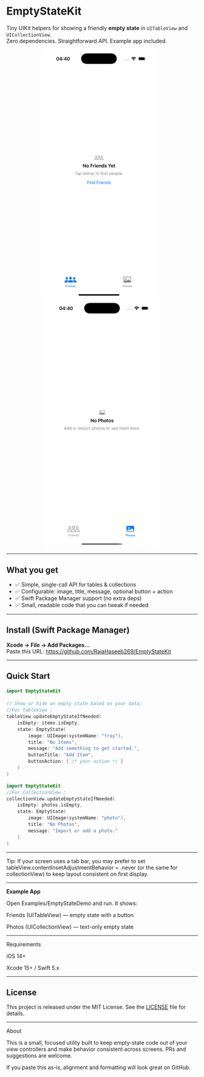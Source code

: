 # EmptyStateKit

Tiny UIKit helpers for showing a friendly **empty state** in `UITableView` and `UICollectionView`.  
Zero dependencies. Straightforward API. Example app included.

<p align="center">
  <img src="Screenshots/friends-empty.png" width="300" alt="Friends empty state" />
  &nbsp;&nbsp;&nbsp;
  <img src="Screenshots/photos-empty.png" width="300" alt="Photos empty state" />
</p>

---

## What you get
- ✅ Simple, single-call API for tables & collections  
- ✅ Configurable: image, title, message, optional button + action  
- ✅ Swift Package Manager support (no extra deps)  
- ✅ Small, readable code that you can tweak if needed

---

## Install (Swift Package Manager)

**Xcode → File → Add Packages…**  
Paste this URL:  https://github.com/RajaHaseeb269/EmptyStateKit

---

## Quick Start

```swift
import EmptyStateKit

// Show or hide an empty state based on your data:
//For TableView :
tableView.updateEmptyStateIfNeeded(
    isEmpty: items.isEmpty,
    state: EmptyState(
        image: UIImage(systemName: "tray"),
        title: "No Items",
        message: "Add something to get started.",
        buttonTitle: "Add Item",
        buttonAction: { /* your action */ }
    )
)
```
```swift
import EmptyStateKit
//For CollectionView :
collectionView.updateEmptyStateIfNeeded(
    isEmpty: photos.isEmpty,
    state: EmptyState(
        image: UIImage(systemName: "photo"),
        title: "No Photos",
        message: "Import or add a photo."
    )
)
```
---

Tip: If your screen uses a tab bar, you may prefer to set
tableView.contentInsetAdjustmentBehavior = .never (or the same for collectionView) to keep layout consistent on first display.

---

**Example App**

Open Examples/EmptyStateDemo and run.
It shows:

Friends (UITableView) — empty state with a button

Photos (UICollectionView) — text-only empty state

---

Requirements

iOS 14+

Xcode 15+ / Swift 5.x

---

## License

This project is released under the MIT License. See the [LICENSE](LICENSE) file for details.

---

About

This is a small, focused utility built to keep empty-state code out of your view controllers and make behavior consistent across screens. PRs and suggestions are welcome.

If you paste this as-is, alignment and formatting will look great on GitHub.

